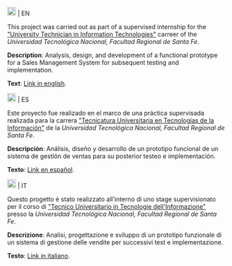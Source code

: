 

<img src="https://wprock.fr/ezoimgfmt/assets.wprock.fr/emoji/joypixels/512/1f1ec-1f1e7.png?ezimgfmt=rs:140x140/rscb25/ngcb25/notWebP" alt="R" width="20" height="20"/> | EN
<p></p>
This project was carried out as part of a supervised internship for the <a href="https://www.frsf.utn.edu.ar/tuti">"University Technician in Information Technologies"</a> 
carreer of the <i>Universidad Tecnológica Nacional, Facultad Regional de Santa Fe</i>.
<p></p>
<p><b>Description</b>: Analysis, design, and development of a functional prototype for a Sales Management System for subsequent testing and implementation.</p>
<p><b>Text</b>: <a href="https://github.com/sofifregona/sales_manager/blob/master/analysis/analysis_EN.md">Link in english</a>.</p>

<img src="https://wprock.fr/ezoimgfmt/assets.wprock.fr/emoji/joypixels/512/1f1ea-1f1f8.png?ezimgfmt=ng%3Awebp%2Fngcb25%2Frs%3Adevice%2Frscb25-1" alt="R" width="20" height="20"/> | ES
<p></p>
Este proyecto fue realizado en el marco de una práctica supervisada realizada para la carrera <a href="https://www.frsf.utn.edu.ar/tuti">"Tecnicatura Universitaria en Tecnologías 
  de la Información"</a> de la <i>Universidad Tecnológica Nacional, Facultad Regional de Santa Fe</i>.
<p></p>
<p><b>Descripción</b>: Análisis, diseño y desarrollo de un prototipo funcional de un sistema de gestión de ventas para su posterior testeo e implementación.</p>
<p><b>Texto</b>: <a href="https://github.com/sofifregona/sales_manager/blob/master/analysis/analysis_ES.md">Link en español</a>.</p>

<img src="https://wprock.fr/ezoimgfmt/assets.wprock.fr/emoji/joypixels/512/1f1ee-1f1f9.png?ezimgfmt=ng%3Awebp%2Fngcb25%2Frs%3Adevice%2Frscb25-1" alt="R" width="20" height="20"/> | IT
<p></p>
Questo progetto è stato realizzato all'interno di uno stage supervisionato per il corso di <a href="https://www.frsf.utn.edu.ar/tuti">"Tecnico Universitario in Tecnologie 
  dell'Informazione"</a> presso la <i>Universidad Tecnológica Nacional, Facultad Regional de Santa Fe</i>.
<p></p>
<p><b>Descrizione</b>: Analisi, progettazione e sviluppo di un prototipo funzionale di un sistema di gestione delle vendite per successivi test e implementazione.</p>
<p><b>Testo</b>: <a href="https://github.com/sofifregona/sales_manager/blob/master/analysis/analysis_IT.md">Link in italiano</a>.</p>





